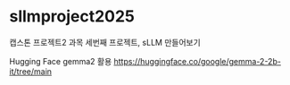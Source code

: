 # sllmproject2025
캡스톤 프로젝트2 과목 세번째 프로젝트, sLLM 만들어보기

Hugging Face gemma2 활용
https://huggingface.co/google/gemma-2-2b-it/tree/main
